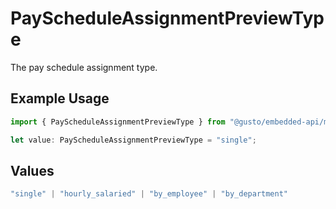 # PayScheduleAssignmentPreviewType

The pay schedule assignment type.

## Example Usage

```typescript
import { PayScheduleAssignmentPreviewType } from "@gusto/embedded-api/models/components";

let value: PayScheduleAssignmentPreviewType = "single";
```

## Values

```typescript
"single" | "hourly_salaried" | "by_employee" | "by_department"
```